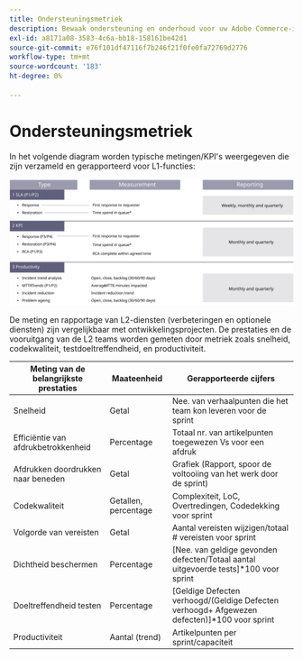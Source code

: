 ```yaml
---
title: Ondersteuningsmetriek
description: Bewaak ondersteuning en onderhoud voor uw Adobe Commerce-implementatie met behulp van gangbare maatstaven.
exl-id: a8171a08-3583-4c6a-bb18-158161be42d1
source-git-commit: e76f101df47116f7b246f21f0fe0fa72769d2776
workflow-type: tm+mt
source-wordcount: '183'
ht-degree: 0%

---
```


# Ondersteuningsmetriek

In het volgende diagram worden typische metingen/KPI&#39;s weergegeven die zijn verzameld en gerapporteerd voor L1-functies:

![Diagram met SLA-meetgegevens](../../assets/playbooks/sla-metrics.svg)

De meting en rapportage van L2-diensten (verbeteringen en optionele diensten) zijn vergelijkbaar met ontwikkelingsprojecten. De prestaties en de vooruitgang van de L2 teams worden gemeten door metriek zoals snelheid, codekwaliteit, testdoeltreffendheid, en productiviteit.

| Meting van de belangrijkste prestaties | Maateenheid | Gerapporteerde cijfers |
|------------------------------|---------------------|------------------------------------------------------------------------------------|
| Snelheid | Getal | Nee. van verhaalpunten die het team kon leveren voor de sprint |
| Efficiëntie van afdrukbetrokkenheid | Percentage | Totaal nr. van artikelpunten toegewezen Vs voor een afdruk |
| Afdrukken doordrukken naar beneden | Getal | Grafiek (Rapport, spoor de voltooiing van het werk door de sprint) |
| Codekwaliteit | Getallen, percentage | Complexiteit, LoC, Overtredingen, Codedekking voor sprint |
| Volgorde van vereisten | Getal | Aantal vereisten wijzigen/totaal # vereisten voor sprint |
| Dichtheid beschermen | Percentage | [Nee. van geldige gevonden defecten/Totaal aantal uitgevoerde tests]*100 voor sprint |
| Doeltreffendheid testen | Percentage | [Geldige Defecten verhoogd/(Geldige Defecten verhoogd+ Afgewezen defecten)]*100 voor sprint |
| Productiviteit | Aantal (trend) | Artikelpunten per sprint/capaciteit |
